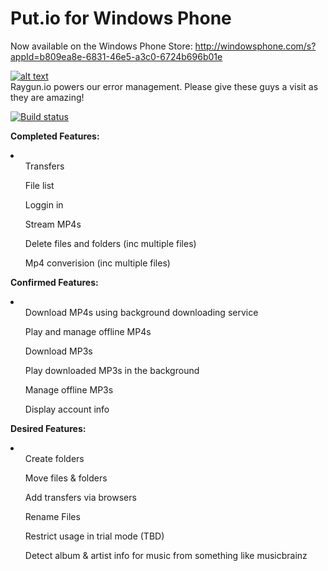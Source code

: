 Put.io for Windows Phone
=============

Now available on the Windows Phone Store: http://windowsphone.com/s?appId=b809ea8e-6831-46e5-a3c0-6724b696b01e

[![alt text](http://raygun.io/cassette.axd/file/images/navigation/public-header-logo-b23ff94e036ed64eea65d8d12548b6d927a3e669.png "Powered by Raygun.io")](http://raygun.io/)
<br />
Raygun.io powers our error management. Please give these guys a visit as they are amazing!
	
[![Build status](https://ci.appveyor.com/api/projects/status/b0il21c3t6r718bt)](https://ci.appveyor.com/project/Workshop2/put-io-wp)
	
__Completed Features:__
<li>
	<ul>Transfers</ul>
	<ul>File list</ul>
	<ul>Loggin in</ul>
	<ul>Stream MP4s</ul>
	<ul>Delete files and folders (inc multiple files)</ul>
	<ul>Mp4 converision (inc multiple files)</ul>
</li>	

__Confirmed Features:__
<li>
	<ul>Download MP4s using background downloading service</ul>
	<ul>Play and manage offline MP4s</ul>
	<ul>Download MP3s</ul>
	<ul>Play downloaded MP3s in the background</ul>
	<ul>Manage offline MP3s</ul>
	<ul>Display account info</ul>
</li>
	
__Desired Features:__
<li>
	<ul>Create folders</ul>
	<ul>Move files & folders</ul>
	<ul>Add transfers via browsers</ul>
	<ul>Rename Files</ul>
	<ul>Restrict usage in trial mode (TBD)</ul>
	<ul>Detect album & artist info for music from something like musicbrainz</ul>
</li>

